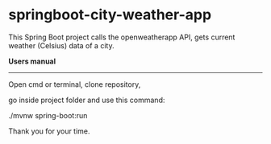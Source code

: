 # springboot-city-weather-app

This Spring Boot project calls the openweatherapp API, gets current weather (Celsius) data of a city.

**Users manual**
____________
Open cmd or terminal, clone repository, 

go inside project folder and use this command:

./mvnw spring-boot:run


Thank you for your time.
